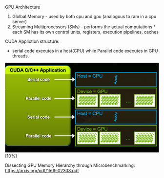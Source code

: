 GPU Architecture
  1. Glolbal Memory - used by both cpu and gpu (analogous to ram in a cpu server)
  2. Streaming Multiprocessors (SMs) - performs the actual computations 
    * each SM has its own control units, registers, execution pipelines, caches
    
CUDA Appliction structure: 
  - serial code executes in a host(CPU) while Parallel code executes in GPU threads. 
  
![Slide|512x397|10%](Images/gpu.png)[10%]
  
  
  
  
  
  Dissecting GPU Memory Hierarchy through Microbenchmarking: https://arxiv.org/pdf/1509.02308.pdf
  
